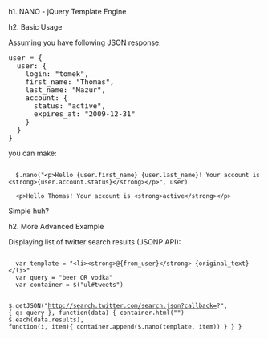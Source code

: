 h1. NANO - jQuery Template Engine

h2. Basic Usage

Assuming you have following JSON response:

<pre>
user = {
  user: {
    login: "tomek",
    first_name: "Thomas",
    last_name: "Mazur",
    account: {
      status: "active",
      expires_at: "2009-12-31"
    }
  }
}  
</pre>

you can make:

<code>
  $.nano("&lt;p&gt;Hello {user.first_name} {user.last_name}! Your account is &lt;strong&gt;{user.account.status}&lt;/strong&gt;&lt;/p&gt;", user)
</code>

<code>
  &lt;p&gt;Hello Thomas! Your account is &lt;strong&gt;active&lt;/strong&gt;&lt;/p&gt;
</code>

Simple huh?

h2. More Advanced Example

Displaying list of twitter search results (JSONP API):

<code>  
  var template = "&lt;li&gt;&lt;strong&gt;@{from_user}&lt;/strong&gt; {original_text}&lt;/li&gt;"
  var query = "beer OR vodka"
  var container = $("ul#tweets")
  
  $.getJSON("http://search.twitter.com/search.json?callback=?", {
      q: query
    }, function(data) {
      container.html("")
      $.each(data.results), function(i, item){
        container.append($.nano(template, item))
      }
    }
  }
</code>
  